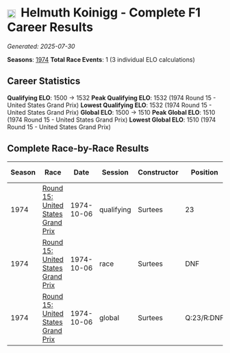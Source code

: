 # <img src="https://upload.wikimedia.org/wikipedia/commons/4/41/Flag_of_Austria.svg" alt="Austria" width="20" height="auto" style="vertical-align: middle; margin-right: 5px;" onerror="this.outerHTML='🇦🇹'; this.style.marginRight='5px';"/> Helmuth Koinigg - Complete F1 Career Results

*Generated: 2025-07-30*

**Seasons**: [1974](../results/1974-season-report.md)
**Total Race Events**: 1 (3 individual ELO calculations)

## Career Statistics

**Qualifying ELO**: 1500 → 1532
**Peak Qualifying ELO**: 1532 (1974 Round 15 - United States Grand Prix)
**Lowest Qualifying ELO**: 1532 (1974 Round 15 - United States Grand Prix)
**Global ELO**: 1500 → 1510
**Peak Global ELO**: 1510 (1974 Round 15 - United States Grand Prix)
**Lowest Global ELO**: 1510 (1974 Round 15 - United States Grand Prix)

## Complete Race-by-Race Results

| Season | Race | Date | Session | Constructor | Position | Starting ELO | ELO Change | Final ELO | Teammate |
|--------|------|------|---------|-------------|----------|--------------|------------|-----------|----------|
| 1974 | [Round 15: United States Grand Prix](../results/1974-season-report.md#round-15-united-states-grand-prix) | 1974-10-06 | qualifying | Surtees | 23 | 1500 | +32 | 1532 | <img src="https://upload.wikimedia.org/wikipedia/commons/c/c3/Flag_of_France.svg" alt="France" width="20" height="auto" style="vertical-align: middle; margin-right: 5px;" onerror="this.outerHTML='🇫🇷'; this.style.marginRight='5px';"/> José Dolhem |
| 1974 | [Round 15: United States Grand Prix](../results/1974-season-report.md#round-15-united-states-grand-prix) | 1974-10-06 | race | Surtees | DNF | 1500 | N/A | 1500 | <img src="https://upload.wikimedia.org/wikipedia/commons/c/c3/Flag_of_France.svg" alt="France" width="20" height="auto" style="vertical-align: middle; margin-right: 5px;" onerror="this.outerHTML='🇫🇷'; this.style.marginRight='5px';"/> José Dolhem |
| 1974 | [Round 15: United States Grand Prix](../results/1974-season-report.md#round-15-united-states-grand-prix) | 1974-10-06 | global | Surtees | Q:23/R:DNF | 1500 | +10 | 1510 | <img src="https://upload.wikimedia.org/wikipedia/commons/c/c3/Flag_of_France.svg" alt="France" width="20" height="auto" style="vertical-align: middle; margin-right: 5px;" onerror="this.outerHTML='🇫🇷'; this.style.marginRight='5px';"/> José Dolhem |
